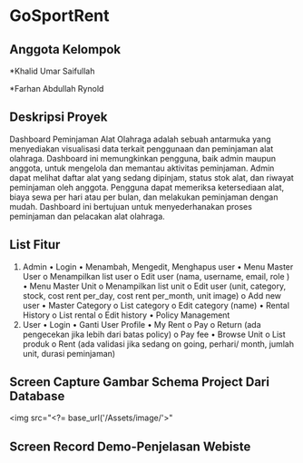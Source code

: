 # GoSportRent

## Anggota Kelompok

\*Khalid Umar Saifullah

\*Farhan Abdullah Rynold

## Deskripsi Proyek

Dashboard Peminjaman Alat Olahraga adalah sebuah antarmuka yang menyediakan visualisasi data terkait penggunaan dan peminjaman alat olahraga. Dashboard ini memungkinkan pengguna, baik admin maupun anggota, untuk mengelola dan memantau aktivitas peminjaman. Admin dapat melihat daftar alat yang sedang dipinjam, status stok alat, dan riwayat peminjaman oleh anggota. Pengguna dapat memeriksa ketersediaan alat, biaya sewa per hari atau per bulan, dan melakukan peminjaman dengan mudah. Dashboard ini bertujuan untuk menyederhanakan proses peminjaman dan pelacakan alat olahraga.

## List Fitur

1. Admin
   • Login
   • Menambah, Mengedit, Menghapus user
   • Menu Master User
   o Menampilkan list user
   o Edit user (nama, username, email, role )
   • Menu Master Unit
   o Menampilkan list unit
   o Edit user (unit, category, stock, cost rent per_day, cost rent per_month, unit image)
   o Add new user
   • Master Category
   o List category
   o Edit category (name)
   • Rental History
   o List rental
   o Edit history
   • Policy Management
2. User
   • Login
   • Ganti User Profile
   • My Rent
   o Pay
   o Return (ada pengecekan jika lebih dari batas policy)
   o Pay fee
   • Browse Unit
   o List produk
   o Rent (ada validasi jika sedang on going, perhari/ month, jumlah unit, durasi peminjaman)

## Screen Capture Gambar Schema Project Dari Database

<img src="<?= base_url('/Assets/image/'>"

## Screen Record Demo-Penjelasan Webiste
